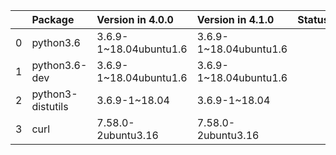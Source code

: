 <!-- markdown-link-check-disable -->

|    | Package           | Version in 4.0.0       | Version in 4.1.0       | Status   |
|---:|:------------------|:-----------------------|:-----------------------|:---------|
|  0 | python3.6         | 3.6.9-1~18.04ubuntu1.6 | 3.6.9-1~18.04ubuntu1.6 |          |
|  1 | python3.6-dev     | 3.6.9-1~18.04ubuntu1.6 | 3.6.9-1~18.04ubuntu1.6 |          |
|  2 | python3-distutils | 3.6.9-1~18.04          | 3.6.9-1~18.04          |          |
|  3 | curl              | 7.58.0-2ubuntu3.16     | 7.58.0-2ubuntu3.16     |          |